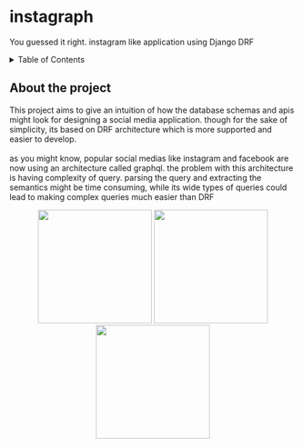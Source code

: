 # instagraph

You guessed it right. instagram like application using Django DRF

<details>
  <summary> Table of Contents</summary>
  <ol>
    <li>
      <a href=#about_the_project>About The Project</a>
      <ul>
        <li>
          <a href=#built_with>Built With</a>
        </li>
        <li>
          <a href=#installation>Installation</a>
        </li>
      </ul>
    </li>
      <li><a href="#usage">Usage</a></li>
    <li><a href="#roadmap">Roadmap</a></li>
  </ol>
</details>


## About the project
<div align="left">
This project aims to give an intuition of how the database schemas and apis might look for designing a social media application.
though for the sake of simplicity, its based on DRF architecture which is more supported and easier to develop.
<br>
<br>
as you might know, popular social medias like instagram and facebook are now using an architecture called graphql.
the problem with this architecture is having complexity of query.
parsing the query and extracting the semantics might be time consuming,
while its wide types of queries could lead to making complex queries much easier than DRF
</div>


<p align="center">
  <img src="image1.jpg" width="200" />
  <img src="image2.jpg" width="200" />
  <img src="image3.jpg" width="200" />
</p>